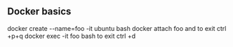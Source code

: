 ## Docker basics  
docker create --name=foo -it ubuntu bash
docker attach foo and to exit ctrl +p+q
docker exec -it foo bash to exit ctrl +d

